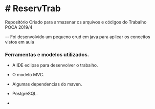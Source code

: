

<h1> # ReservTrab </h1>
Repositório Criado para armazenar os arquivos e códigos do Trabalho POOA 2019/4

-- Foi desenvolvido um pequeno crud em java para aplicar os conceitos vistos em aula

<h3> Ferramentas e modelos utilizados.</h3>

  - A IDE eclipse para desenvolver o trabalho.

  - O modelo MVC.
  
  - Algumas dependencias do maven.
  
  - PostgreSQL.
  
  - 
